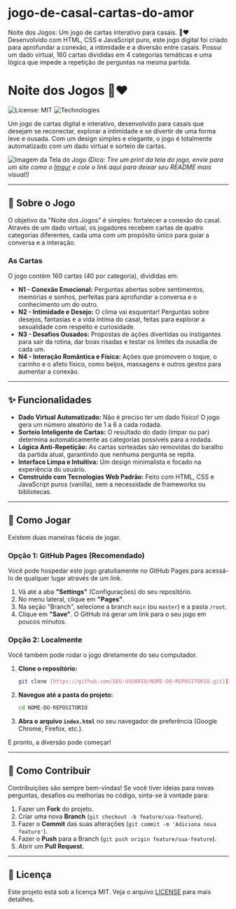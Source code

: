 # jogo-de-casal-cartas-do-amor
Noite dos Jogos: Um jogo de cartas interativo para casais. 🎲❤️  Desenvolvido com HTML, CSS e JavaScript puro, este jogo digital foi criado para aprofundar a conexão, a intimidade e a diversão entre casais. Possui um dado virtual, 160 cartas divididas em 4 categorias temáticas e uma lógica que impede a repetição de perguntas na mesma partida.

# Noite dos Jogos 🎲❤️

![License: MIT](https://img.shields.io/badge/License-MIT-yellow.svg)
![Technologies](https://img.shields.io/badge/Tech-HTML%20%7C%20CSS%20%7C%20JS-blue)

Um jogo de cartas digital e interativo, desenvolvido para casais que desejam se reconectar, explorar a intimidade e se divertir de uma forma leve e ousada. Com um design simples e elegante, o jogo é totalmente automatizado com um dado virtual e sorteio de cartas.

![Imagem da Tela do Jogo](https://i.imgur.com/your-image-url.png) 
*(Dica: Tire um print da tela do jogo, envie para um site como o [Imgur](https://imgur.com/) e cole o link aqui para deixar seu README mais visual!)*

---

## 📜 Sobre o Jogo

O objetivo da "Noite dos Jogos" é simples: fortalecer a conexão do casal. Através de um dado virtual, os jogadores recebem cartas de quatro categorias diferentes, cada uma com um propósito único para guiar a conversa e a interação.

### As Cartas

O jogo contém 160 cartas (40 por categoria), divididas em:

* **N1 - Conexão Emocional:** Perguntas abertas sobre sentimentos, memórias e sonhos, perfeitas para aprofundar a conversa e o conhecimento um do outro.
* **N2 - Intimidade e Desejo:** O clima vai esquentar! Perguntas sobre desejos, fantasias e a vida íntima do casal, feitas para explorar a sexualidade com respeito e curiosidade.
* **N3 - Desafios Ousados:** Propostas de ações divertidas ou instigantes para sair da rotina, dar boas risadas e testar os limites da ousadia de cada um.
* **N4 - Interação Romântica e Física:** Ações que promovem o toque, o carinho e o afeto físico, como beijos, massagens e outros gestos para aumentar a conexão.

---

## ✨ Funcionalidades

* **Dado Virtual Automatizado:** Não é preciso ter um dado físico! O jogo gera um número aleatório de 1 a 6 a cada rodada.
* **Sorteio Inteligente de Cartas:** O resultado do dado (ímpar ou par) determina automaticamente as categorias possíveis para a rodada.
* **Lógica Anti-Repetição:** As cartas sorteadas são removidas do baralho da partida atual, garantindo que nenhuma pergunta se repita.
* **Interface Limpa e Intuitiva:** Um design minimalista e focado na experiência do usuário.
* **Construído com Tecnologias Web Padrão:** Feito com HTML, CSS e JavaScript puros (vanilla), sem a necessidade de frameworks ou bibliotecas.

---

## 🚀 Como Jogar

Existem duas maneiras fáceis de jogar.

### Opção 1: GitHub Pages (Recomendado)

Você pode hospedar este jogo gratuitamente no GitHub Pages para acessá-lo de qualquer lugar através de um link.

1.  Vá até a aba **"Settings"** (Configurações) do seu repositório.
2.  No menu lateral, clique em **"Pages"**.
3.  Na seção "Branch", selecione a branch `main` (ou `master`) e a pasta `/root`.
4.  Clique em **"Save"**. O GitHub irá gerar um link para o seu jogo em poucos minutos.

### Opção 2: Localmente

Você também pode rodar o jogo diretamente do seu computador.

1.  **Clone o repositório:**
    ```bash
    git clone [https://github.com/SEU-USUARIO/NOME-DO-REPOSITORIO.git](https://github.com/SEU-USUARIO/NOME-DO-REPOSITORIO.git)
    ```
2.  **Navegue até a pasta do projeto:**
    ```bash
    cd NOME-DO-REPOSITORIO
    ```
3.  **Abra o arquivo `index.html`** no seu navegador de preferência (Google Chrome, Firefox, etc.).

E pronto, a diversão pode começar!

---

## 🔧 Como Contribuir

Contribuições são sempre bem-vindas! Se você tiver ideias para novas perguntas, desafios ou melhorias no código, sinta-se à vontade para:

1.  Fazer um **Fork** do projeto.
2.  Criar uma nova **Branch** (`git checkout -b feature/sua-feature`).
3.  Fazer o **Commit** das suas alterações (`git commit -m 'Adiciona nova feature'`).
4.  Fazer o **Push** para a Branch (`git push origin feature/sua-feature`).
5.  Abrir um **Pull Request**.

---

## 📝 Licença

Este projeto está sob a licença MIT. Veja o arquivo [LICENSE](LICENSE.md) para mais detalhes.
